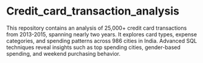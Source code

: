# Credit_card_transaction_analysis
This repository contains an analysis of 25,000+ credit card transactions from 2013-2015, spanning nearly two years. It explores card types, expense categories, and spending patterns across 986 cities in India. Advanced SQL techniques reveal insights such as top spending cities, gender-based spending, and weekend purchasing behavior.
